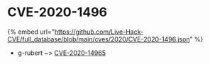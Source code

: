 # CVE-2020-1496
{% embed url="https://github.com/Live-Hack-CVE/full_database/blob/main/cves/2020/CVE-2020-1496.json" %}

* g-rubert ~> [CVE-2020-14965](https://www.alice-snow.ru/2020/database/cve-2020-1496/cve-2020-14965-g-rubert)